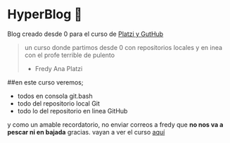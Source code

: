 # HyperBlog 💚
Blog creado desde 0 para el curso de [Platzi y GutHub](www.platzi.com)

>un curso donde partimos desde 0 con repositorios locales y en inea con el profe terrible de pulento 
>  - Fredy Ana Platzi

##en este curso veremos;
* todos en consola git.bash
* todo del repositorio local Git
* todo lo del repositorio en linea GitHub

y como un amable recordatorio, no enviar correos a fredy que **no nos va a pescar ni en bajada** gracias. vayan a ver el curso [aquí](www.platzi.com)